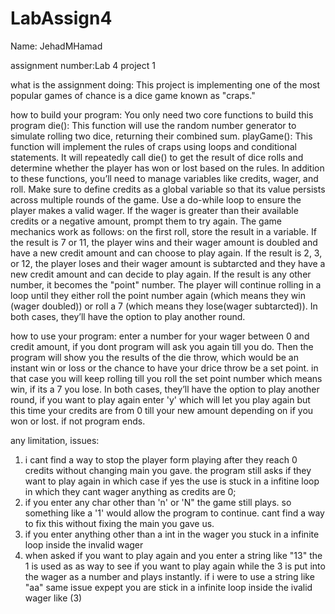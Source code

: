 # LabAssign4

Name: JehadMHamad

assignment number:Lab 4 project 1

what is the assignment doing: 
This project is implementing one of the most popular games of chance is a dice game known as "craps."

how to build your program:
You only need two core functions to build this program
die(): This function will use the random number generator to simulate rolling two dice, returning their combined sum.
playGame(): This function will implement the rules of craps using loops and conditional statements. It will repeatedly call die() to get the result of dice rolls and determine whether the player has won or lost based on the rules.
In addition to these functions, you’ll need to manage variables like credits, wager, and roll. Make sure to define credits as a global variable so that its value persists across multiple rounds of the game.
Use a do-while loop to ensure the player makes a valid wager. If the wager is greater than their available credits or a negative amount, prompt them to try again.
The game mechanics work as follows: on the first roll, store the result in a variable. If the result is 7 or 11, the player wins and their wager amount is doubled and have a new credit amount and can choose to play again. If the result is 2, 3, or 12, the player loses and their wager amount is subtarcted and they have a new credit amount and can decide to play again. If the result is any other number, it becomes the "point" number. The player will continue rolling in a loop until they either roll the point number again (which means they win (wager doubled)) or roll a 7 (which means they lose(wager subtarcted)). In both cases, they’ll have the option to play another round.

how to use your program: 
enter a number for your wager between 0 and credit amount, if you dont program will ask you again till you do.
Then the program will show you the results of the die throw, which would be an instant win or loss or  the chance  to have your drice throw be a set point. in that case you will keep rolling till you roll the set point number which means win, if its a 7 you lose.
In both cases, they’ll have the option to play another round, if you want to play again enter 'y' which will let you play again but this time your credits are from 0 till your new amount depending on if you won or lost. if not program ends.

any limitation, issues: 
1) i cant find a way to stop the player form playing after they reach 0 credits without changing main you gave. the program still asks if they want to play again in which case if yes the use is stuck in a infitine loop in which they cant wager anything as credits are 0;
2) if you enter any char other than 'n' or 'N" the game still plays. so something like a '1' would allow the program to continue. cant find a way to fix this without fixing the main you gave us.
3) if you enter anything other than a int in the wager you stuck in a infinite  loop inside the invalid wager 
4) when asked if you want to play again and you enter a string like "13" the 1 is used as as way to see if you want to play again while the 3 is put into the wager as a number and plays instantly. if i were to use a string like "aa" same issue expept you are stick in a infinite loop inside the ivalid wager like (3)

